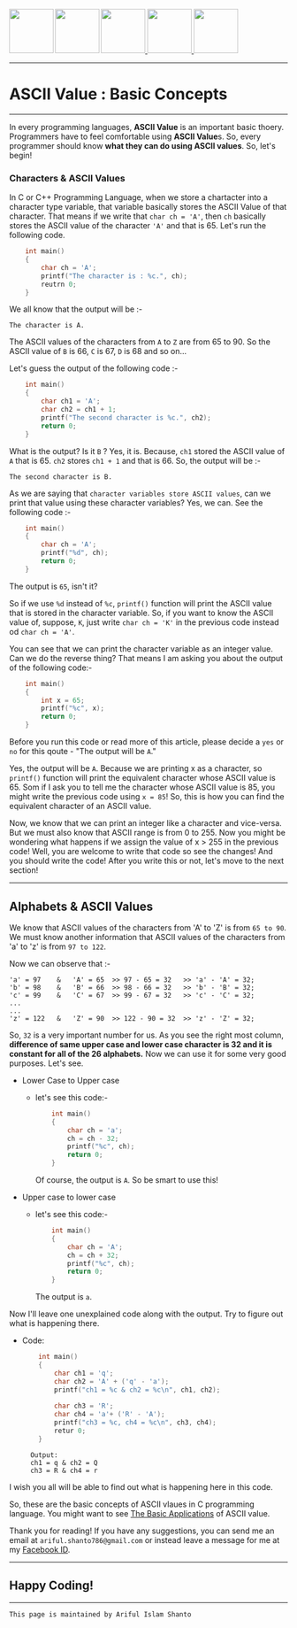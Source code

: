 <a href = "https://shanto-swe029.github.io/"> <img src = "https://shanto-swe029.github.io/newgitphoto/home.png" height = "80" align = "left"> </a>
<a href = "https://shanto-swe029.github.io/programmingnotes"> <img src = "https://shanto-swe029.github.io/newgitphoto/programmingnotes.png" height = "80" align = "left"> </a>
<a href = "https://shanto-swe029.github.io/mathematicsnotes"> <img src = "https://shanto-swe029.github.io/newgitphoto/mathematicsnotes.png" height = "80"> </a>
<a href = "https://shanto-swe029.github.io/programmingproblems"> <img src = "https://shanto-swe029.github.io/newgitphoto/programmingproblems.png" height = "80"> </a>
<a href = "https://shanto-swe029.github.io/must-do-math-cp/home"> <img src = "https://shanto-swe029.github.io/newgitphoto/mustdomathforcp.png" height = "80"> </a>

***


# ASCII Value : Basic Concepts

***

In every programming languages, **ASCII Value** is an important basic thoery. Programmers have to feel comfortable using **ASCII Value**s. So, every programmer should know **what they can do using ASCII values**. So, let's begin!

### Characters & ASCII Values

In C or C++ Programming Language, when we store a chartacter into a character type variable, that variable basically stores the ASCII Value of that character. That means if we write that `char ch = 'A'`, then `ch` basically stores the ASCII value of the character `'A'` and that is 65. Let's run the following code.

```c
	int main()
	{
		char ch = 'A';
		printf("The character is : %c.", ch);
		reutrn 0;
	}
```

We all know that the output will be :-

	The character is A.

The ASCII values of the characters from `A` to `Z` are from 65 to 90. So the ASCII value of `B` is 66, `C` is 67, `D` is 68 and so on...

Let's guess the output of the following code :-

```c
	int main()
	{
		char ch1 = 'A';
		char ch2 = ch1 + 1;
		printf("The second character is %c.", ch2);
		return 0;
	}
```

What is the output? Is it `B` ? Yes, it is. Because, `ch1` stored the ASCII value of `A` that is 65. `ch2` stores `ch1 + 1` and that is 66. So, the output will be :-

	The second character is B.

As we are saying that `character variables store ASCII values`, can we print that value using these character variables? Yes, we can. See the following code :-

```c
	int main()
	{
		char ch = 'A';
		printf("%d", ch);
		return 0;
	}
```

The output is `65`, isn't it? 

So if we use `%d` instead of `%c`, `printf()` function will print the ASCII value that is stored in the character variable. So, if you want to know the ASCII value of, suppose, `K`, just write `char ch = 'K'` in the previous code instead od `char ch = 'A'`. 

You can see that we can print the character variable as an integer value. Can we do the reverse thing? That means I am asking you about the output of the following code:-

```c
	int main()
	{
		int x = 65;
		printf("%c", x);
		return 0;
	}
```

Before you run this code or read more of this article, please decide a `yes` or `no` for this qoute - "The output will be `A`."

Yes, the output will be `A`. Because we are printing x as a character, so `printf()` function will print the equivalent character whose ASCII value is 65. Som if I ask you to tell me the character whose ASCII value is 85, you might write the previous code using `x = 85`! So, this is how you can find the equivalent character of an ASCII value.

Now, we know that we can print an integer like a character and vice-versa. But we must also know that ASCII range is from 0 to 255. Now you might be wondering what happens if we assign the value of x > 255 in the previous code! Well, you are welcome to write that code so see the changes! And you should write the code! After you write this or not, let's move to the next section!

***

## Alphabets & ASCII Values

We know that ASCII values of the characters from 'A' to 'Z' is from `65 to 90`. We must know another information that ASCII values of the characters from 'a' to 'z' is from `97 to 122`.

Now we can observe that :-

	'a' = 97	&	'A' = 65  >> 97 - 65 = 32	>> 'a' - 'A' = 32;
	'b' = 98	&	'B' = 66  >> 98 - 66 = 32	>> 'b' - 'B' = 32;
	'c' = 99	&	'C' = 67  >> 99 - 67 = 32	>> 'c' - 'C' = 32;
	...
	...
	'z' = 122	&	'Z' = 90  >> 122 - 90 = 32 	>> 'z' - 'Z' = 32;

So, `32` is a very important number for us. As you see the right most column, **difference of same upper case and lower case character is 32 and it is constant for all of the 26 alphabets.** Now we can use it for some very good purposes. Let's see.

- Lower Case to Upper case
	- let's see this code:-
		```c
			int main()
			{
				char ch = 'a';
				ch = ch - 32;
				printf("%c", ch);
				return 0;
			}
		```
		
		Of course, the output is `A`. So be smart to use this!
- Upper case to lower case
	- let's see this code:-
		```c
			int main()
			{
				char ch = 'A';
				ch = ch + 32;
				printf("%c", ch);
				return 0;
			}
		```
		
		The output is `a`.

Now I'll leave one unexplained code along with the output. Try to figure out what is happening there.

- Code:
	```c
		int main()
		{
			char ch1 = 'q';
			char ch2 = 'A' + ('q' - 'a');
			printf("ch1 = %c & ch2 = %c\n", ch1, ch2);
			
			char ch3 = 'R';
			char ch4 = 'a'+ ('R' - 'A');
			printf("ch3 = %c, ch4 = %c\n", ch3, ch4);
			retur 0;
		}
	```
		Output:
		ch1 = q & ch2 = Q
		ch3 = R & ch4 = r

I wish you all will be able to find out what is happening here in this code.

So, these are the basic concepts of ASCII vlaues in C programming language. You might want to see [The Basic Applications](https://shanto-swe029.github.io/programmingnotes/ASCII-value/basic-applications) of ASCII value.

Thank you for reading! If you have any suggestions, you can send me an email at `ariful.shanto786@gmail.com` or instead leave a message for me at my [Facebook ID](https://facebook.com/shanto3585).

***

## Happy Coding!

***

`This page is maintained by Ariful Islam Shanto`
